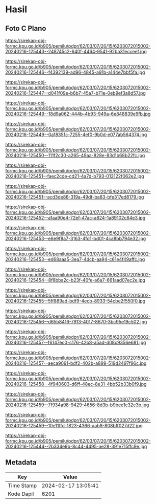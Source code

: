 # Hasil

## Foto C Plano

https://sirekap-obj-formc.kpu.go.id/b905/pemilu/pdpr/62/03/07/20/15/6203072015002-20240216-125443--248745c2-640f-4464-9541-92ba31ecceef.jpg

https://sirekap-obj-formc.kpu.go.id/b905/pemilu/pdpr/62/03/07/20/15/6203072015002-20240216-125446--f4392139-ad96-4845-a91b-a144e7bbf5fa.jpg

https://sirekap-obj-formc.kpu.go.id/b905/pemilu/pdpr/62/03/07/20/15/6203072015002-20240216-125447--d041f09e-b6b7-45a7-b71e-0eb9ef3a8d57.jpg

https://sirekap-obj-formc.kpu.go.id/b905/pemilu/pdpr/62/03/07/20/15/6203072015002-20240216-125449--18d9a062-444b-4b93-949a-6e848839e9fb.jpg

https://sirekap-obj-formc.kpu.go.id/b905/pemilu/pdpr/62/03/07/20/15/6203072015002-20240216-125449--0a18351c-7255-4ef0-9b0d-e077ab564374.jpg

https://sirekap-obj-formc.kpu.go.id/b905/pemilu/pdpr/62/03/07/20/15/6203072015002-20240216-125450--111f2c30-a265-49aa-828e-83d1b68b22fc.jpg

https://sirekap-obj-formc.kpu.go.id/b905/pemilu/pdpr/62/03/07/20/15/6203072015002-20240216-125451--faec2cde-cd21-4a7d-b793-013122f062e2.jpg

https://sirekap-obj-formc.kpu.go.id/b905/pemilu/pdpr/62/03/07/20/15/6203072015002-20240216-125451--acd3de88-319a-49df-ba83-bfe317ed8179.jpg

https://sirekap-obj-formc.kpu.go.id/b905/pemilu/pdpr/62/03/07/20/15/6203072015002-20240216-125452--a1aa90e4-72ef-47ac-a824-1a89102c84e3.jpg

https://sirekap-obj-formc.kpu.go.id/b905/pemilu/pdpr/62/03/07/20/15/6203072015002-20240216-125453--e6e9f8a7-3163-4fd1-bd01-4ca8bb794e32.jpg

https://sirekap-obj-formc.kpu.go.id/b905/pemilu/pdpr/62/03/07/20/15/6203072015002-20240216-125453--ed68aaa5-3ea7-4dcb-aa94-c61e4f49affc.jpg

https://sirekap-obj-formc.kpu.go.id/b905/pemilu/pdpr/62/03/07/20/15/6203072015002-20240216-125454--8f8bba2c-b23f-40fe-a6a7-661aad07ec2e.jpg

https://sirekap-obj-formc.kpu.go.id/b905/pemilu/pdpr/62/03/07/20/15/6203072015002-20240216-125455--5ff889ad-bdf9-4ecb-8933-54cbe2f550f0.jpg

https://sirekap-obj-formc.kpu.go.id/b905/pemilu/pdpr/62/03/07/20/15/6203072015002-20240216-125456--d65b8416-7913-4017-8670-3bc95e19c502.jpg

https://sirekap-obj-formc.kpu.go.id/b905/pemilu/pdpr/62/03/07/20/15/6203072015002-20240216-125457--f6147ec0-c176-42b8-a5ad-d08c9356e681.jpg

https://sirekap-obj-formc.kpu.go.id/b905/pemilu/pdpr/62/03/07/20/15/6203072015002-20240216-125457--aeca9091-bdf2-402b-a899-519d2497f96c.jpg

https://sirekap-obj-formc.kpu.go.id/b905/pemilu/pdpr/62/03/07/20/15/6203072015002-20240216-125458--4f940603-d6ff-48ec-8e31-4bb52b33b0f9.jpg

https://sirekap-obj-formc.kpu.go.id/b905/pemilu/pdpr/62/03/07/20/15/6203072015002-20240216-125459--7f934a98-9429-4656-8d3b-b9bee1c32c3b.jpg

https://sirekap-obj-formc.kpu.go.id/b905/pemilu/pdpr/62/03/07/20/15/6203072015002-20240216-125459--10e11ffd-1823-4366-aab8-808bff027d22.jpg

https://sirekap-obj-formc.kpu.go.id/b905/pemilu/pdpr/62/03/07/20/15/6203072015002-20240216-125444--2b334e9b-8c44-4495-ae28-391e715ffc9e.jpg


## Metadata

| Key        | Value               |
| ---------- | ------------------- |
| Time Stamp | 2024-02-17 13:05:41 |
| Kode Dapil | 6201                |



